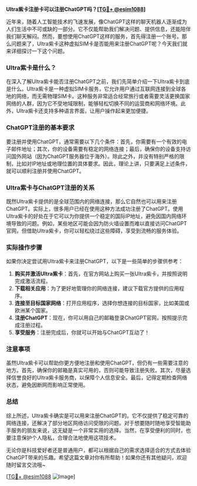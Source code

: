 **Ultra紫卡注册卡可以注册ChatGPT吗？[[TG💪+ @esim1088](https://t.me/s/esim1088)]**

近年来，随着人工智能技术的飞速发展，像ChatGPT这样的聊天机器人逐渐成为人们生活中不可或缺的一部分。它不仅能帮助我们解决问题、提供信息，还能陪伴我们聊天解闷。然而，要想使用ChatGPT这样的服务，首先得注册一个账号。那么问题来了，Ultra紫卡这种虚拟SIM卡是否能用来注册ChatGPT呢？今天我们就来详细探讨一下这个问题。

### Ultra紫卡是什么？

在深入了解Ultra紫卡能否注册ChatGPT之前，我们先简单介绍一下Ultra紫卡到底是什么。Ultra紫卡是一种虚拟SIM卡服务，它允许用户通过互联网连接到全球各地的网络，而无需物理SIM卡。这种服务非常适合经常旅行或者需要灵活更换国家网络的人群，因为它不受地域限制，能够轻松切换不同的运营商和网络环境。此外，Ultra紫卡还支持多种语言界面，让用户操作起来更加便捷。

### ChatGPT注册的基本要求

要注册并使用ChatGPT，通常需要以下几个条件：首先，你需要有一个有效的电子邮件地址；其次，你的设备需要有稳定的网络连接；最后，确保你的设备支持访问国外网站（因为ChatGPT服务器位于海外）。除此之外，并没有特别严格的限制，比如对IP地址或地理位置的具体要求。因此，理论上讲，只要满足上述条件，就可以顺利注册并使用ChatGPT。

### Ultra紫卡与ChatGPT注册的关系

既然Ultra紫卡提供的是全球范围内的网络连接，那么它自然也可以用来注册ChatGPT。实际上，很多用户已经在使用这种方法成功注册了ChatGPT。使用Ultra紫卡的好处在于它可以为你提供一个稳定的国际IP地址，避免因国内网络环境导致的问题。例如，某些地区可能会因为防火墙设置而难以直接访问ChatGPT官网，但借助Ultra紫卡，你可以轻松绕过这些障碍，享受到流畅的服务体验。

### 实际操作步骤

如果你决定尝试用Ultra紫卡来注册ChatGPT，以下是一些简单的步骤供参考：

1. **购买并激活Ultra紫卡**：首先，在官方网站上购买一张Ultra紫卡，并按照说明完成激活流程。
2. **下载相关应用**：为了更好地管理你的网络连接，建议下载官方提供的应用程序。
3. **连接至目标国家网络**：打开应用程序，选择你想连接的目标国家，比如美国或欧洲某个国家。
4. **注册ChatGPT**：现在，你可以用自己的邮箱登录ChatGPT官网，按照提示完成注册过程。
5. **享受服务**：注册完成后，你就可以开始与ChatGPT互动了！

### 注意事项

虽然Ultra紫卡可以帮助你更方便地注册和使用ChatGPT，但仍有一些需要注意的地方。首先，确保你的邮箱是真实可用的，否则可能导致注册失败。其次，尽量选择信誉良好的Ultra紫卡服务商，以保障个人信息安全。最后，记得定期检查网络状态，避免因断网而影响正常使用。

### 总结

综上所述，Ultra紫卡确实是可以用来注册ChatGPT的。它不仅提供了稳定可靠的网络连接，还解决了部分地区网络访问受限的问题。对于想要随时随地享受智能助手服务的朋友来说，这无疑是一个非常实用的选择。当然，在享受便利的同时，也要注意保护个人隐私，合理合法地使用这项技术。

无论你是科技爱好者还是普通用户，都可以根据自己的需求选择适合的方式去体验ChatGPT带来的乐趣。希望这篇文章对你有所帮助！如果你还有其他疑问，欢迎随时留言交流哦~

[[TG💪+ @esim1088](https://t.me/s/esim1088) ![Image](https://i.postimg.cc/4NQfJmqS/Snipaste-2025-05-13-00-14-12.png)]